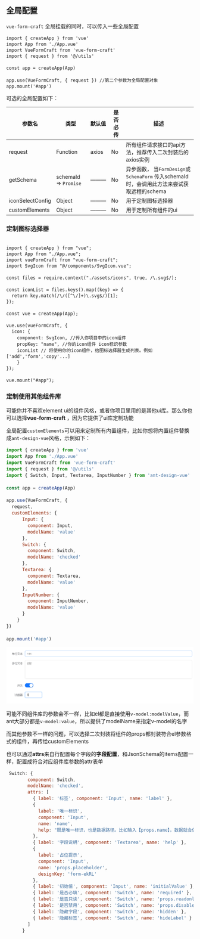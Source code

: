## 全局配置

`vue-form-craft` 全局挂载的同时，可以传入一些全局配置

```vue
import { createApp } from 'vue'
import App from './App.vue'
import VueFormCraft from 'vue-form-craft'
import { request } from '@/utils'

const app = createApp(App)

app.use(VueFormCraft, { request }) //第二个参数为全局配置对象
app.mount('#app')
```

可选的全局配置如下：

| 参数名           | 类型                  | 默认值 | 是否必传 | 描述                                                                                       |
| ---------------- | --------------------- | ------ | -------- | ------------------------------------------------------------------------------------------ |
| request          | Function              | axios  | No       | 所有组件请求接口的api方法，推荐传入二次封装后的axios实例                                   |
| getSchema        | schemaId => `Promise` | ———    | No       | 异步函数， 当`FormDesign`或`SchemaForm` 传入schemaId时，会调用此方法来尝试获取远程的schema |
| iconSelectConfig | Object                | ———    | No       | 用于定制图标选择器                                                                         |
| customElements   | Object                | ———    | No       | 用于定制所有组件的ui                                                                       |


### 定制图标选择器

```vue

import { createApp } from "vue";
import App from "./App.vue";
import vueFormCraft from "vue-form-craft";
import SvgIcon from "@/components/SvgIcon.vue";

const files = require.context("./assets/icons", true, /\.svg$/);

const iconList = files.keys().map((key) => {
  return key.match(/\/([^\/]+)\.svg$/)[1];
});

const vue = createApp(App);

vue.use(vueFormCraft, {
  icon: {
    component: SvgIcon, //传入你项目中的icon组件
    propKey: "name", //你的icon组件 icon标识参数
    iconList // 将使用你的icon组件，给图标选择器生成列表。例如['add','form','copy'...]
    }
});

vue.mount("#app");

```

### 定制使用其他组件库

可能你并不喜欢element ui的组件风格，或者你项目里用的是其他ui库。那么你也可以选择**vue-form-craft** ，因为它提供了ui库定制功能

全局配置`customElements`可以用来定制所有内置组件，比如你想将内置组件替换成`ant-design-vue`风格，示例如下：

```js
import { createApp } from 'vue'
import App from './App.vue'
import VueFormCraft from 'vue-form-craft'
import { request } from '@/utils'
import { Switch, Input, Textarea, InputNumber } from 'ant-design-vue'

const app = createApp(App)

app.use(VueFormCraft, { 
  request,
  customElements: {
      Input: {
        component: Input,
        modelName: 'value'
      },
      Switch: {
        component: Switch,
        modelName: 'checked'
      },
      Textarea: {
        component: Textarea,
        modelName: 'value'
      },
      InputNumber: {
        component: InputNumber,
        modelName: 'value'
      }
    }
})

app.mount('#app')

```

![customUI](../customUI.png)

可能不同组件库的参数会不一样，比如el都是直接使用`v-model:modelValue`，而ant大部分都是`v-model:value`，所以提供了modelName来指定v-model的名字

而其他参数不一样的问题，可以选择二次封装将组件的props都封装符合el参数格式的组件，再传给customElements

也可以通过**attrs**来自行配置每个字段的**字段配置**，和JsonSchema的items配置一样，配置成符合对应组件库参数的attr表单

```js
 Switch: {
        component: Switch,
        modelName: 'checked',
        attrs: [
          { label: '标签', component: 'Input', name: 'label' },
          {
            label: '唯一标识',
            component: 'Input',
            name: 'name',
            help: "既是唯一标识，也是数据路径。比如输入【props.name】，数据就会保存为 { props: { name:'xxx' } }"
          },
          { label: '字段说明', component: 'Textarea', name: 'help' },
          {
            label: '占位提示',
            component: 'Input',
            name: 'props.placeholder',
            designKey: 'form-ekRL'
          },
          { label: '初始值', component: 'Input', name: 'initialValue' },
          { label: '是否必填', component: 'Switch', name: 'required' },
          { label: '是否只读', component: 'Switch', name: 'props.readonly' },
          { label: '是否禁用', component: 'Switch', name: 'props.disabled' },
          { label: '隐藏字段', component: 'Switch', name: 'hidden' },
          { label: '隐藏标签', component: 'Switch', name: 'hideLabel' }
        ]
      }
```